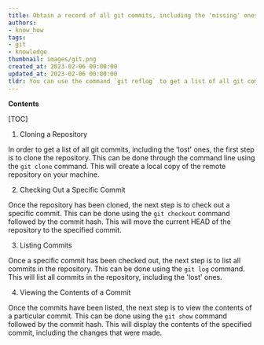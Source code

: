 ```yaml
---
title: Obtain a record of all git commits, including the 'missing' ones
authors:
- know_how
tags:
- git
- knowledge
thumbnail: images/git.png
created_at: 2023-02-06 00:00:00
updated_at: 2023-02-06 00:00:00
tldr: You can use the command `git reflog` to get a list of all git commits, including the `lost` ones.
---
```


**Contents**

[TOC]

1. Cloning a Repository

In order to get a list of all git commits, including the 'lost' ones, the first step is to clone the repository. This can be done through the command line using the `git clone` command. This will create a local copy of the remote repository on your machine.

2. Checking Out a Specific Commit

Once the repository has been cloned, the next step is to check out a specific commit. This can be done using the `git checkout` command followed by the commit hash. This will move the current HEAD of the repository to the specified commit.

3. Listing Commits

Once a specific commit has been checked out, the next step is to list all commits in the repository. This can be done using the `git log` command. This will list all commits in the repository, including the 'lost' ones.

4. Viewing the Contents of a Commit

Once the commits have been listed, the next step is to view the contents of a particular commit. This can be done using the `git show` command followed by the commit hash. This will display the contents of the specified commit, including the changes that were made.
